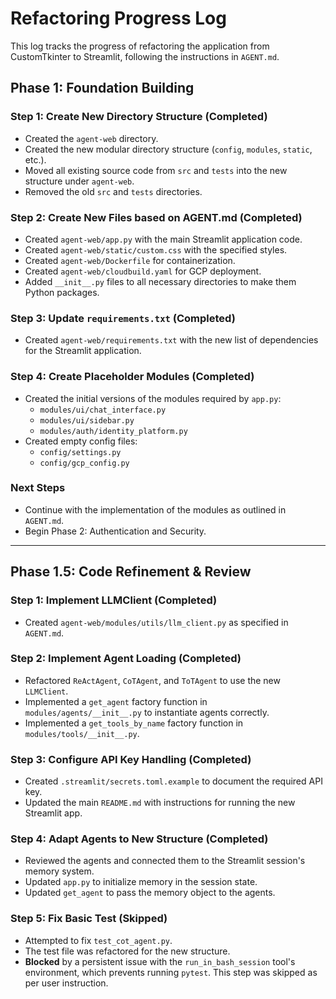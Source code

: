 # Refactoring Progress Log

This log tracks the progress of refactoring the application from CustomTkinter to Streamlit, following the instructions in `AGENT.md`.

## Phase 1: Foundation Building

### Step 1: Create New Directory Structure (Completed)
- Created the `agent-web` directory.
- Created the new modular directory structure (`config`, `modules`, `static`, etc.).
- Moved all existing source code from `src` and `tests` into the new structure under `agent-web`.
- Removed the old `src` and `tests` directories.

### Step 2: Create New Files based on AGENT.md (Completed)
- Created `agent-web/app.py` with the main Streamlit application code.
- Created `agent-web/static/custom.css` with the specified styles.
- Created `agent-web/Dockerfile` for containerization.
- Created `agent-web/cloudbuild.yaml` for GCP deployment.
- Added `__init__.py` files to all necessary directories to make them Python packages.

### Step 3: Update `requirements.txt` (Completed)
- Created `agent-web/requirements.txt` with the new list of dependencies for the Streamlit application.

### Step 4: Create Placeholder Modules (Completed)
- Created the initial versions of the modules required by `app.py`:
  - `modules/ui/chat_interface.py`
  - `modules/ui/sidebar.py`
  - `modules/auth/identity_platform.py`
- Created empty config files:
  - `config/settings.py`
  - `config/gcp_config.py`

### Next Steps
- Continue with the implementation of the modules as outlined in `AGENT.md`.
- Begin Phase 2: Authentication and Security.

---
## Phase 1.5: Code Refinement & Review

### Step 1: Implement LLMClient (Completed)
- Created `agent-web/modules/utils/llm_client.py` as specified in `AGENT.md`.

### Step 2: Implement Agent Loading (Completed)
- Refactored `ReActAgent`, `CoTAgent`, and `ToTAgent` to use the new `LLMClient`.
- Implemented a `get_agent` factory function in `modules/agents/__init__.py` to instantiate agents correctly.
- Implemented a `get_tools_by_name` factory function in `modules/tools/__init__.py`.

### Step 3: Configure API Key Handling (Completed)
- Created `.streamlit/secrets.toml.example` to document the required API key.
- Updated the main `README.md` with instructions for running the new Streamlit app.

### Step 4: Adapt Agents to New Structure (Completed)
- Reviewed the agents and connected them to the Streamlit session's memory system.
- Updated `app.py` to initialize memory in the session state.
- Updated `get_agent` to pass the memory object to the agents.

### Step 5: Fix Basic Test (Skipped)
- Attempted to fix `test_cot_agent.py`.
- The test file was refactored for the new structure.
- **Blocked** by a persistent issue with the `run_in_bash_session` tool's environment, which prevents running `pytest`. This step was skipped as per user instruction.
